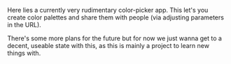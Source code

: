 Here lies a currently very rudimentary color-picker app. This let's you create color palettes and share them with people (via adjusting parameters in the URL).

There's some more plans for the future but for now we just wanna get to a decent, useable state with this, as this is mainly a project to learn new things with.
